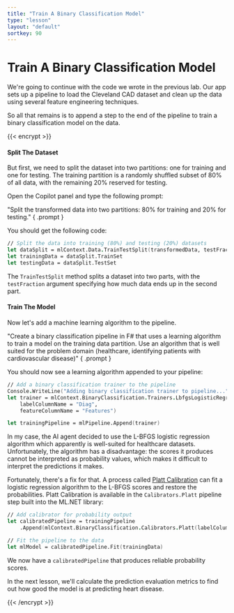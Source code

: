 ```yaml
---
title: "Train A Binary Classification Model"
type: "lesson"
layout: "default"
sortkey: 90
---
```


# Train A Binary Classification Model

We're going to continue with the code we wrote in the previous lab. Our app sets up a pipeline to load the Cleveland CAD dataset and clean up the data using several feature engineering techniques.

So all that remains is to append a step to the end of the pipeline to train a binary classification model on the data.

{{< encrypt >}}

#### Split The Dataset

But first, we need to split the dataset into two partitions: one for training and one for testing. The training partition is a randomly shuffled subset of 80% of all data, with the remaining 20% reserved for testing.

Open the Copilot panel and type the following prompt:

"Split the transformed data into two partitions: 80% for training and 20% for testing."
{ .prompt }

You should get the following code:

```fsharp
// Split the data into training (80%) and testing (20%) datasets
let dataSplit = mlContext.Data.TrainTestSplit(transformedData, testFraction = 0.2)
let trainingData = dataSplit.TrainSet
let testingData = dataSplit.TestSet
```

The `TrainTestSplit` method splits a dataset into two parts, with the `testFraction` argument specifying how much data ends up in the second part.

#### Train The Model

Now let's add a machine learning algorithm to the pipeline.

"Create a binary classification pipeline in F# that uses a learning algorithm to train a model on the training data partition. Use an algorithm that is well suited for the problem domain (healthcare, identifying patients with cardiovascular disease)"
{ .prompt }

You should now see a learning algorithm appended to your pipeline:

```fsharp
// Add a binary classification trainer to the pipeline
Console.WriteLine("Adding binary classification trainer to pipeline...")
let trainer = mlContext.BinaryClassification.Trainers.LbfgsLogisticRegression(
    labelColumnName = "Diag", 
    featureColumnName = "Features")

let trainingPipeline = mlPipeline.Append(trainer)
```

In my case, the AI agent decided to use the L-BFGS logistic regression algorithm which apparently is well-suited for healthcare datasets. Unfortunately, the algorithm has a disadvantage: the scores it produces cannot be interpreted as probability values, which makes it difficult to interpret the predictions it makes.  

Fortunately, there's a fix for that. A process called [Platt Calibration](https://en.wikipedia.org/wiki/Platt_scaling) can fit a logistic regression algorithm to the L-BFGS scores and restore the probabilities. Platt Calibration is available in the `Calibrators.Platt` pipeline step built into the ML.NET library:

```fsharp
// Add calibrator for probability output
let calibratedPipeline = trainingPipeline
    .Append(mlContext.BinaryClassification.Calibrators.Platt(labelColumnName = "Diag"))

// Fit the pipeline to the data
let mlModel = calibratedPipeline.Fit(trainingData)
```

We now have a `calibratedPipeline` that produces reliable probability scores.

In the next lesson, we'll calculate the prediction evaluation metrics to find out how good the model is at predicting heart disease.

{{< /encrypt >}}